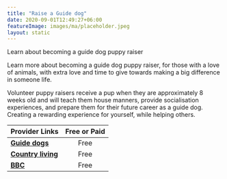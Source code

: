 ```yaml
---
title: "Raise a Guide dog"
date: 2020-09-01T12:49:27+06:00
featureImage: images/ma/placeholder.jpeg
layout: static
---
```


Learn about becoming a guide dog puppy raiser

Learn more about becoming a guide dog puppy raiser, for those with a love of animals, with extra love and time to give towards making a big difference in someone life.

Volunteer puppy raisers receive a pup when they are approximately 8 weeks old and will teach them house manners, provide socialisation experiences, and prepare them for their future career as a guide dog. Creating a rewarding experience for yourself, while helping others.

| Provider Links      | Free or Paid  |  
| :-----------          | :--------------:      |  
| [**Guide dogs**](https://www.guidedogs.org.uk/how-you-can-help/volunteering-for-guide-dogs/volunteer-role-descriptions/puppy-raiser/) | Free | 
| [**Country living**](https://www.countryliving.com/uk/wildlife/pets/a42529255/raise-puppy-guide-dogs-uk/) | Free | 
| [**BBC**](https://www.bbc.co.uk/news/av/uk-64148085) | Free | 
  

<br/><br/>






